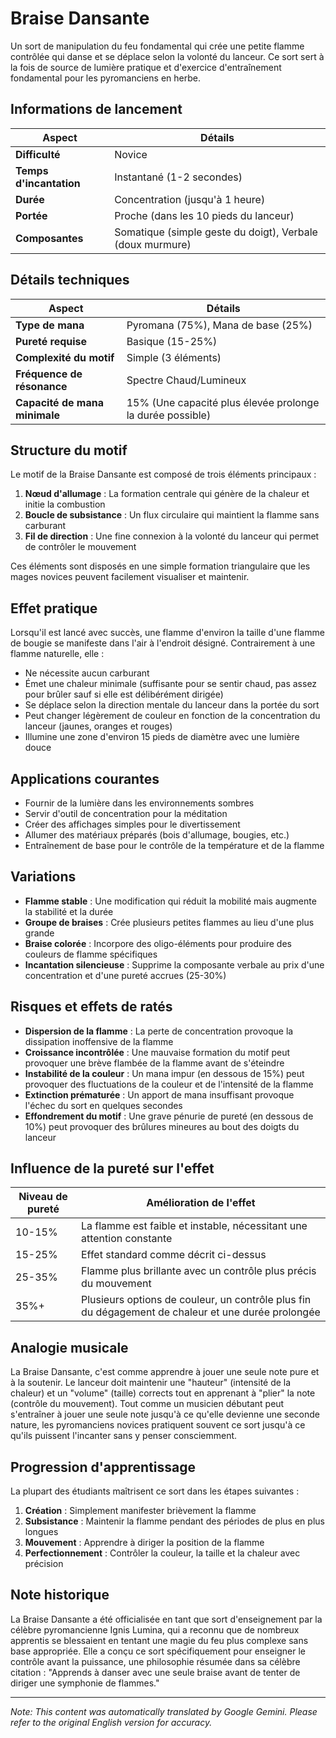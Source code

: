 # **Braise Dansante**

Un sort de manipulation du feu fondamental qui crée une petite flamme contrôlée qui danse et se déplace selon la volonté du lanceur. Ce sort sert à la fois de source de lumière pratique et d'exercice d'entraînement fondamental pour les pyromanciens en herbe.

## Informations de lancement

| Aspect | Détails |
|--------|---------|
| **Difficulté** | Novice |
| **Temps d'incantation** | Instantané (1-2 secondes) |
| **Durée** | Concentration (jusqu'à 1 heure) |
| **Portée** | Proche (dans les 10 pieds du lanceur) |
| **Composantes** | Somatique (simple geste du doigt), Verbale (doux murmure) |

## Détails techniques

| Aspect | Détails |
|--------|---------|
| **Type de mana** | Pyromana (75%), Mana de base (25%) |
| **Pureté requise** | Basique (15-25%) |
| **Complexité du motif** | Simple (3 éléments) |
| **Fréquence de résonance** | Spectre Chaud/Lumineux |
| **Capacité de mana minimale** | 15% (Une capacité plus élevée prolonge la durée possible) |

## Structure du motif

Le motif de la Braise Dansante est composé de trois éléments principaux :
1. **Nœud d'allumage** : La formation centrale qui génère de la chaleur et initie la combustion
2. **Boucle de subsistance** : Un flux circulaire qui maintient la flamme sans carburant
3. **Fil de direction** : Une fine connexion à la volonté du lanceur qui permet de contrôler le mouvement

Ces éléments sont disposés en une simple formation triangulaire que les mages novices peuvent facilement visualiser et maintenir.

## Effet pratique

Lorsqu'il est lancé avec succès, une flamme d'environ la taille d'une flamme de bougie se manifeste dans l'air à l'endroit désigné. Contrairement à une flamme naturelle, elle :
- Ne nécessite aucun carburant
- Émet une chaleur minimale (suffisante pour se sentir chaud, pas assez pour brûler sauf si elle est délibérément dirigée)
- Se déplace selon la direction mentale du lanceur dans la portée du sort
- Peut changer légèrement de couleur en fonction de la concentration du lanceur (jaunes, oranges et rouges)
- Illumine une zone d'environ 15 pieds de diamètre avec une lumière douce

## Applications courantes

- Fournir de la lumière dans les environnements sombres
- Servir d'outil de concentration pour la méditation
- Créer des affichages simples pour le divertissement
- Allumer des matériaux préparés (bois d'allumage, bougies, etc.)
- Entraînement de base pour le contrôle de la température et de la flamme

## Variations

- **Flamme stable** : Une modification qui réduit la mobilité mais augmente la stabilité et la durée
- **Groupe de braises** : Crée plusieurs petites flammes au lieu d'une plus grande
- **Braise colorée** : Incorpore des oligo-éléments pour produire des couleurs de flamme spécifiques
- **Incantation silencieuse** : Supprime la composante verbale au prix d'une concentration et d'une pureté accrues (25-30%)

## Risques et effets de ratés

- **Dispersion de la flamme** : La perte de concentration provoque la dissipation inoffensive de la flamme
- **Croissance incontrôlée** : Une mauvaise formation du motif peut provoquer une brève flambée de la flamme avant de s'éteindre
- **Instabilité de la couleur** : Un mana impur (en dessous de 15%) peut provoquer des fluctuations de la couleur et de l'intensité de la flamme
- **Extinction prématurée** : Un apport de mana insuffisant provoque l'échec du sort en quelques secondes
- **Effondrement du motif** : Une grave pénurie de pureté (en dessous de 10%) peut provoquer des brûlures mineures au bout des doigts du lanceur

## Influence de la pureté sur l'effet

| Niveau de pureté | Amélioration de l'effet |
|--------------|---------------------|
| 10-15% | La flamme est faible et instable, nécessitant une attention constante |
| 15-25% | Effet standard comme décrit ci-dessus |
| 25-35% | Flamme plus brillante avec un contrôle plus précis du mouvement |
| 35%+ | Plusieurs options de couleur, un contrôle plus fin du dégagement de chaleur et une durée prolongée |

## Analogie musicale

La Braise Dansante, c'est comme apprendre à jouer une seule note pure et à la soutenir. Le lanceur doit maintenir une "hauteur" (intensité de la chaleur) et un "volume" (taille) corrects tout en apprenant à "plier" la note (contrôle du mouvement). Tout comme un musicien débutant peut s'entraîner à jouer une seule note jusqu'à ce qu'elle devienne une seconde nature, les pyromanciens novices pratiquent souvent ce sort jusqu'à ce qu'ils puissent l'incanter sans y penser consciemment.

## Progression d'apprentissage

La plupart des étudiants maîtrisent ce sort dans les étapes suivantes :
1. **Création** : Simplement manifester brièvement la flamme
2. **Subsistance** : Maintenir la flamme pendant des périodes de plus en plus longues
3. **Mouvement** : Apprendre à diriger la position de la flamme
4. **Perfectionnement** : Contrôler la couleur, la taille et la chaleur avec précision

## Note historique

La Braise Dansante a été officialisée en tant que sort d'enseignement par la célèbre pyromancienne Ignis Lumina, qui a reconnu que de nombreux apprentis se blessaient en tentant une magie du feu plus complexe sans base appropriée. Elle a conçu ce sort spécifiquement pour enseigner le contrôle avant la puissance, une philosophie résumée dans sa célèbre citation : "Apprends à danser avec une seule braise avant de tenter de diriger une symphonie de flammes."


---
_Note: This content was automatically translated by Google Gemini. Please refer to the original English version for accuracy._